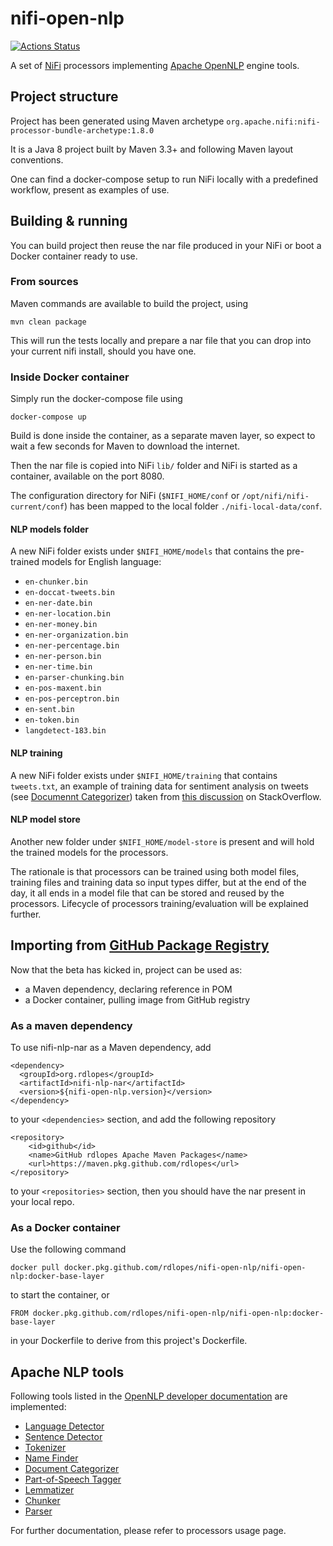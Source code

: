 # nifi-open-nlp

[![Actions Status](https://github.com/rdlopes/nifi-open-nlp/workflows/ci/badge.svg)](https://github.com/rdlopes/nifi-open-nlp/actions)

A set of [NiFi](https://nifi.apache.org) processors implementing [Apache OpenNLP](https://opennlp.apache.org/) engine tools.

## Project structure

Project has been generated using Maven archetype 
`org.apache.nifi:nifi-processor-bundle-archetype:1.8.0`

It is a Java 8 project built by Maven 3.3+ and following Maven layout conventions.

One can find a docker-compose setup to run NiFi locally with a predefined workflow, 
present as examples of use.

## Building & running

You can build project then reuse the nar file produced in your NiFi or boot a Docker
container ready to use. 

### From sources

Maven commands are available to build the project, using

    mvn clean package

This will run the tests  locally and prepare a nar file that you can drop into 
your current nifi install, should you have one.

### Inside Docker container

Simply run the docker-compose file using

    docker-compose up

Build is done inside the container, as a separate maven layer, so expect to wait 
a few seconds for Maven to download the internet.

Then the nar file is copied into NiFi `lib/` folder and NiFi is started as a container, 
available on the port 8080.

The configuration directory for NiFi (`$NIFI_HOME/conf` or `/opt/nifi/nifi-current/conf`)
has been mapped to the local folder `./nifi-local-data/conf`.

#### NLP models folder

A new NiFi folder exists under `$NIFI_HOME/models` that contains the pre-trained
models for English language:

* `en-chunker.bin`
* `en-doccat-tweets.bin`
* `en-ner-date.bin`
* `en-ner-location.bin`
* `en-ner-money.bin`
* `en-ner-organization.bin`
* `en-ner-percentage.bin`
* `en-ner-person.bin`
* `en-ner-time.bin`
* `en-parser-chunking.bin`
* `en-pos-maxent.bin`
* `en-pos-perceptron.bin`
* `en-sent.bin`
* `en-token.bin`
* `langdetect-183.bin`

#### NLP training

A new NiFi folder exists under `$NIFI_HOME/training` that contains `tweets.txt`, an example of training data
for sentiment analysis on tweets (see [Documennt Categorizer](https://opennlp.apache.org/docs/1.9.1/manual/opennlp.html#tools.doccat))
taken from [this discussion](https://stackoverflow.com/questions/44781094/sentiment-analysis-with-opennlp) on StackOverflow.

#### NLP model store

Another new folder under `$NIFI_HOME/model-store` is present and will hold the trained models for the processors.

The rationale is that processors can be trained using both model files, training files and training data so input types differ, 
but at the end of the day, it all ends in a model file that can be stored and reused by the processors. Lifecycle of processors
training/evaluation will be explained further.

## Importing from [GitHub Package Registry](https://github.com/features/package-registry)

Now that the beta has kicked in, project can be used as:

* a Maven dependency, declaring reference in POM
* a Docker container, pulling image from GitHub registry

### As a maven dependency

To use nifi-nlp-nar as a Maven dependency, add

    <dependency>
      <groupId>org.rdlopes</groupId>
      <artifactId>nifi-nlp-nar</artifactId>
      <version>${nifi-open-nlp.version}</version>
    </dependency>

to your `<dependencies>` section, and add the following repository

    <repository>
        <id>github</id>
        <name>GitHub rdlopes Apache Maven Packages</name>
        <url>https://maven.pkg.github.com/rdlopes</url>
    </repository>

to your `<repositories>` section, then you should have the nar present in your local repo.

### As a Docker container

Use the following command

    docker pull docker.pkg.github.com/rdlopes/nifi-open-nlp/nifi-open-nlp:docker-base-layer
    
to start the container, or

    FROM docker.pkg.github.com/rdlopes/nifi-open-nlp/nifi-open-nlp:docker-base-layer
    
in your Dockerfile to derive from this project's Dockerfile.

## Apache NLP tools

Following tools listed in the 
[OpenNLP developer documentation](https://opennlp.apache.org/docs/1.9.1/manual/opennlp.html) 
are implemented:

* [Language Detector](https://opennlp.apache.org/docs/1.9.1/manual/opennlp.html#tools.langdetect)
* [Sentence Detector](https://opennlp.apache.org/docs/1.9.1/manual/opennlp.html#tools.sentdetect)
* [Tokenizer](https://opennlp.apache.org/docs/1.9.1/manual/opennlp.html#tools.tokenizer)
* [Name Finder](https://opennlp.apache.org/docs/1.9.1/manual/opennlp.html#tools.namefind)
* [Document Categorizer](https://opennlp.apache.org/docs/1.9.1/manual/opennlp.html#tools.doccat)
* [Part-of-Speech Tagger](https://opennlp.apache.org/docs/1.9.1/manual/opennlp.html#tools.postagger)
* [Lemmatizer](https://opennlp.apache.org/docs/1.9.1/manual/opennlp.html#tools.lemmatizer)
* [Chunker](https://opennlp.apache.org/docs/1.9.1/manual/opennlp.html#tools.chunker)
* [Parser](https://opennlp.apache.org/docs/1.9.1/manual/opennlp.html#tools.parser)

For further documentation, please refer to processors usage page.
